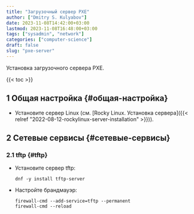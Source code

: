```yaml
---
title: "Загрузочный сервер PXE"
author: ["Dmitry S. Kulyabov"]
date: 2023-11-08T14:42:00+03:00
lastmod: 2023-11-08T16:48:00+03:00
tags: ["sysadmin", "network"]
categories: ["computer-science"]
draft: false
slug: "pxe-server"
---
```


Установка загрузочного сервера PXE.

<!--more-->

{{< toc >}}


## <span class="section-num">1</span> Общая настройка {#общая-настройка}

-   Установите сервер Linux (см. [Rocky Linux. Установка сервера]({{< relref "2022-08-12-rockylinux-server-installation" >}})).


## <span class="section-num">2</span> Сетевые сервисы {#сетевые-сервисы}


### <span class="section-num">2.1</span> tftp {#tftp}

-   Установите сервер tftp:
    ```shell
    dnf -y install tftp-server
    ```
-   Настройте брандмауэр:
    ```shell
    firewall-cmd --add-service=tftp --permanent
    firewall-cmd --reload
    ```
